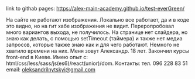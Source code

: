 link to githab pages: https://alex-main-academy.github.io/test-everGreen/

На сайте не работают изображения. Локально все работает, да и в коде это видно, но на гит хабе изображения не видит. Переропробовал много вариантов выхода, не получилось. На странице нет слайдера, но знаю как делать,  с помощью setTimeout (таймера) и также нет медиа запросов, которые также знаю как и для чего работают. Немного не хватило времени на них. Меня зовут Александр. 18 лет. Закончил курсы front-end в Киеве. Имею опыт с: html/css/less/sass/js(es6)/react(unior)/dom. 
Контакты:
тел. 096 228 83 51 
email: oleksandrilnytskyi@gmail.com